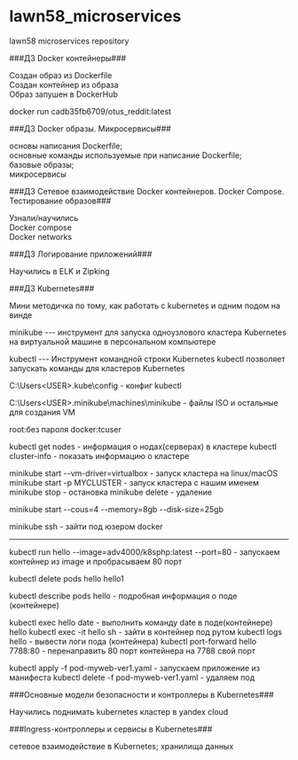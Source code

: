 # lawn58_microservices
lawn58 microservices repository

###ДЗ Docker контейнеры###

Создан образ из Dockerfile  
Cоздан контейнер из образа  
Образ запушен в  DockerHub  


docker run cadb35fb6709/otus_reddit:latest  

###ДЗ Docker образы. Микросервисы###

основы написания Dockerfile;  
основные команды используемые при написание Dockerfile;  
базовые образы;  
микросервисы  

###ДЗ Сетевое взаимодействие Docker контейнеров. Docker Compose. Тестирование образов###  

Узнали/научились  
Docker compose  
Docker networks  

###ДЗ Логирование приложений###

Научились в ELK и Zipking

###ДЗ Kubernetes###

Мини методичка по тому, как работать с kubernetes и одним подом на винде

minikube  --- инструмент для запуска одноузлового кластера Kubernetes на виртуальной машине в персональном компьютере


kubectl   --- Инструмент командной строки Kubernetes kubectl позволяет запускать команды для кластеров Kubernetes


C:\Users\<USER>\.kube\config   - конфиг kubectl

C:\Users\<USER>\.minikube\machines\minikube    - файлы ISO и остальные для создания VM

root:без пароля
docker:tcuser

kubectl get nodes    - информация о нодах(серверах) в кластере
kubectl cluster-info - показать информацию о кластере

minikube start --vm-driver=virtualbox  - запуск кластера на linux/macOS
minikube start -p MYCLUSTER  - запуск кластера c нашим именем
minikube stop	  - остановка
minikube delete   - удаление


minikube start --cous=4 --memory=8gb --disk-size=25gb


minikube ssh  - зайти под юзером docker


-------

kubectl run hello --image=adv4000/k8sphp:latest --port=80    - запускаем контейнер из image и пробрасываем 80 порт

kubectl delete pods hello hello1

kubectl describe pods hello   - подробная информация о поде (контейнере)

kubectl exec hello date   - выполнить команду date в поде(контейнере) hello
kubectl exec -it hello sh - зайти в контейнер под рутом 
kubectl logs hello        - вывести логи пода (контейнера)
kubectl port-forward hello 7788:80  - перенаправить 80 порт контейнера на 7788 свой порт

kubectl apply -f pod-myweb-ver1.yaml  - запускаем приложение из манифеста
kubectl delete  -f pod-myweb-ver1.yaml  - удаляем под


###Основные модели безопасности и контроллеры в Kubernetes###

Научились поднимать kubernetes кластер в yandex cloud

###Ingress-контроллеры и сервисы в Kubernetes###

сетевое взаимодействие в Kubernetes;
хранилища данных

